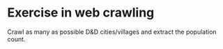 # Exercise in web crawling

Crawl as many as possible D&D cities/villages and extract the population count.
